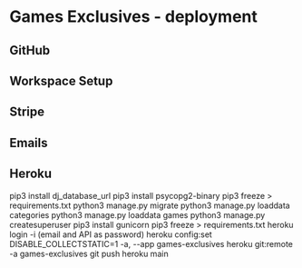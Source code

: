 # Games Exclusives - deployment

## GitHub
## Workspace Setup
## Stripe
## Emails
## Heroku
 pip3 install dj_database_url
 pip3 install psycopg2-binary
  pip3 freeze > requirements.txt
  python3 manage.py migrate
  python3 manage.py loaddata categories
  python3 manage.py loaddata games
  python3 manage.py createsuperuser
  pip3 install gunicorn
   pip3 freeze > requirements.txt
   heroku login -i (email and API as password)
   heroku config:set DISABLE_COLLECTSTATIC=1 -a, --app games-exclusives
   heroku git:remote -a games-exclusives
   git push heroku main
